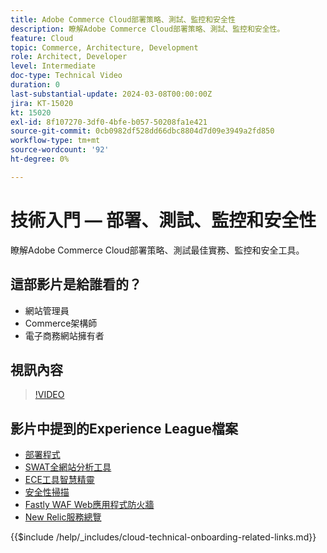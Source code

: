 ```yaml
---
title: Adobe Commerce Cloud部署策略、測試、監控和安全性
description: 瞭解Adobe Commerce Cloud部署策略、測試、監控和安全性。
feature: Cloud
topic: Commerce, Architecture, Development
role: Architect, Developer
level: Intermediate
doc-type: Technical Video
duration: 0
last-substantial-update: 2024-03-08T00:00:00Z
jira: KT-15020
kt: 15020
exl-id: 8f107270-3df0-4bfe-b057-50208fa1e421
source-git-commit: 0cb0982df528dd66dbc8804d7d09e3949a2fd850
workflow-type: tm+mt
source-wordcount: '92'
ht-degree: 0%

---
```


# 技術入門 — 部署、測試、監控和安全性

瞭解Adobe Commerce Cloud部署策略、測試最佳實務、監控和安全工具。

## 這部影片是給誰看的？

- 網站管理員
- Commerce架構師
- 電子商務網站擁有者

## 視訊內容

>[!VIDEO](https://video.tv.adobe.com/v/3427818?learn=on)

## 影片中提到的Experience League檔案

- [部署程式](https://experienceleague.adobe.com/docs/commerce-cloud-service/user-guide/develop/deploy/process.html)
- [SWAT全網站分析工具](https://experienceleague.adobe.com/docs/commerce-operations/tools/site-wide-analysis-tool/intro.html)
- [ECE工具智慧精靈](https://experienceleague.adobe.com/docs/commerce-cloud-service/user-guide/develop/deploy/smart-wizards.html)
- [安全性掃描](https://experienceleague.adobe.com/docs/commerce-admin/systems/security/security-scan.html)
- [Fastly WAF Web應用程式防火牆](https://experienceleague.adobe.com/docs/commerce-cloud-service/user-guide/cdn/fastly-waf-service.html)
- [New Relic服務總覽](https://experienceleague.adobe.com/docs/commerce-cloud-service/user-guide/monitor/new-relic/new-relic-service.html)

{{$include /help/_includes/cloud-technical-onboarding-related-links.md}}

